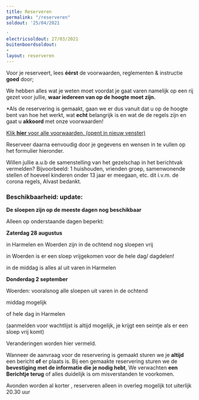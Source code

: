 ```yaml
---
title: Reserveren
permalink: "/reserveren"
soldout: '25/04/2021

'
electricsoldout: 27/03/2021
buitenboordsoldout:
- 
layout: reserveren
---
```



Voor je reserveert, lees **éérst** de voorwaarden, reglementen & instructie **goed** door; [](https://descheepsjongens.nl/voorwaarden)
   
We hebben alles wat je weten moet voordat je gaat varen namelijk op een rij gezet voor jullie,
**waar iedereen van op de hoogte moet zijn.**

*Als de reservering is gemaakt, gaan we er dus vanuit dat u op de hoogte bent van hoe het werkt, wat **echt** belangrijk is en wat de de regels zijn en gaat u **akkoord** met onze voorwaarden!

[Klik **hier** voor alle voorwaarden. (opent in nieuw venster)](http://descheepsjongens.nl/voorwaarden)


Reserveer daarna eenvoudig door je gegevens en wensen in te vullen op het formulier hieronder. 

Willen jullie a.u.b de samenstelling van het gezelschap in het berichtvak vermelden? 
Bijvoorbeeld: 1 huishouden, vrienden groep, samenwonende stellen of hoeveel kinderen onder 13 jaar er meegaan, etc.  dit i.v.m. de corona regels, Alvast bedankt.

### Beschikbaarheid: update: 

**De sloepen zijn op de meeste dagen nog beschikbaar**

Alleen op onderstaande dagen beperkt:

**Zaterdag 28 augustus**

in Harmelen en Woerden zijn in de ochtend nog sloepen vrij

in Woerden is er een sloep vrijgekomen voor de hele dag/ dagdelen!

in de middag is alles al uit varen in Harmelen 

 
**Donderdag 2 september** 

Woerden: vooralsnog alle sloepen uit varen in de ochtend

middag mogelijk 

of hele dag in Harmelen


(aanmelden voor wachtlijst is altijd mogelijk, je krijgt een seintje als er een sloep vrij komt) 


Veranderingen worden hier vermeld.


Wanneer de aanvraag voor de reservering is gemaakt sturen we je **altijd** een bericht **of** er plaats is.
Bij een gemaakte reservering sturen we de **bevestiging met de informatie die je nodig hebt**,
We verwachten **een Berichtje terug** of alles duidelijk is om misverstanden te voorkomen.

Avonden worden al korter , reserveren alleen in overleg mogelijk tot uiterlijk 20.30 uur

